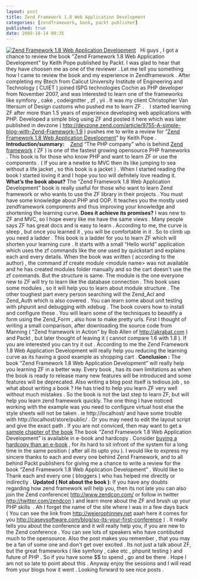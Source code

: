 ```yaml
---
layout: post
title: Zend Framework 1.8 Web Application Development
categories: [zendframework, book, packt publisher]
published: true
date: 2009-10-14 00:35
---
```

[![Zend Framework 1.8 Web Application Development](http://farm3.static.flickr.com/2612/4008823767_bf58143231.jpg)](http://www.flickr.com/photos/harikt/4008823767/)   Hi guys , I got a chance to review the book "Zend Framework 1.8 Web Application Development" by Keith Pope published by Packt. I was glad to hear that they have choosen me as one of the reviewer . Let me tell you something how I came to review the book and my experience in Zendframework . After completing my Btech from Calicut University Institute of Engineering and Technology ( CUIET ) joined ISPG technologies Cochin as PHP developer from November 2007, and was interested to learn one of the frameworks like symfony , cake , codeignitter , zf , yii . It was my client Christopher Van Ittersum of Design customs who pushed me to learn ZF .     I started learning ZF after more than 1.5 years of experience developing web applications with PHP. Developed a simple blog using ZF and posted it here which was later published in devzone ( http://devzone.zend.com/article/9755-A-simple-blog-with-Zend-Framework-1.9 ) pushes me to write a review for “[Zend Framework 1.8 Web Application Development](http://www.packtpub.com/zend-framework-1-8-web-application-development?utm_source=harikt.com&utm_medium=bookrev&utm_content=blog&utm_campaign=mdb_000989)” by Keith Pope . **Introduction/summary:**     [Zend](http://zend.com) “The PHP company” who is behind [Zend framework](http://framework.zend.com) ( ZF ) is one of the fastest growing opensource PHP frameworks . This book is for those who know PHP and want to learn ZF or use the components . ( If you are a newbie to MVC then its like jumping to sea without a life jacket , so this book is a jacket ) . When I started reading the book I started loving it and I hope you too will defnitely love reading it. **What’s the book about?** The “Zend Framework 1.8 Web Application Development” book is really useful for those who want to learn Zend framework or who wants to use the ZF library in their projects . You must have some knowledge about PHP and OOP. It teaches you the mostly used zendframework components and thus improving your knowledge and shortening the learning curve. **Does it achieve its promises?** I was new to ZF and MVC, so I hope every like me have the same views . Many people says ZF has great docs and is easy to learn . According to me, the curve is steep , but once you learned it , you will be comfortable in it . So to climb up you need a ladder . This book is a ladder for you to learn ZF which will shorten your learning cure . It starts with a small “Hello world” application which uses the zf commands like the one used by quickstart and explains each and every details. When the book was written ( according to the author) , the command zf create module <module name\> was not available and he has created modules folder manually and so the cart doesn't use the zf commands. But the structure is same. The module is the one everyone new to ZF will try to learn like the database connection . This book uses some modules , so it will help you to learn about module structure . The other toughest part every person searching will the Zend\_Acl and Zend\_Auth which is also covered . You can learn some about unit testing with phpunit and debugging with xdebug . The book covers how to install and configure these . You will learn some of the techniques to beautify a form using the Zend\_Form , also how to make pretty urls.  First I thought of writing a small comparison, after downloading the source code from Manning ( "Zend framework in Action" by Rob Allen of http://akrabat.com ) and Packt , but later thought of leaving it ( cannot compare 1.6 with 1.8 ). If you are interested you can try it out . According to me the Zend Framework 1.8 Web Application Development will really help you reducing the learning curve as its having a good example as shopping cart . **Conclusion :** The book “Zend Framework 1.8 Web Application Development” will really help you learning ZF in a better way. Every book , has its own limitations as when the book is ready to release many new features will be introduced and some features will be deprecated. Also writing a blog post itself is tedious job , so what about writing a book ? He has tried to help you learn ZF very well without much mistakes . So the book is not the last step to learn ZF, but will help you learn zend framework quickly. The one thing I have noticed working with the example was you need to configure virtual host else the style sheets will not be taken . ie http://localhost/ and have some trouble with http://localhost/store/public/ . Or you may need to edit the layout script and give the exact path . If you are not conviced, then may want to get a [sample chapter of the book](http://www.packtpub.com/zend-framework-1-8-web-application-development?utm_source=harikt.com&utm_medium=bookrev&utm_content=blog&utm_campaign=mdb_000989) The book “Zend Framework 1.8 Web Application Development” is available in e-book and hardcopy . Consider [buying a hardcopy than an e-book](http://www.packtpub.com/zend-framework-1-8-web-application-development?utm_source=harikt.com&utm_medium=bookrev&utm_content=blog&utm_campaign=mdb_000989) , for its hard to sit infront of the system for a long time in the same position ( after all its upto you ). I would like to express my sincere thanks to each and every one behind Zend Framework, and to all behind Packt publishers for giving me a chance to write a review for the book “Zend Framework 1.8 Web Application Development” . Would like to Thank each and every one ( bloggers ) who has helped me directly or indirectly .  **Updated ( Not about the book )**: If you have any doubts regarding how zend framework will help you, then its not late you can also join the Zend conference( http://www.zendcon.com/ or follow in twitter http://twitter.com/zendcon ) and learn more about the ZF and brush up your PHP skills  . Ah I forget the name of the site where I was in a few days back ( You can see the link from http://weierophinney.net aaah here it comes for you http://caseysoftware.com/blog/so-its-your-first-conference ) . It really tells you about the conference and it will really help you, if you are new to the Zend conference .  You can see lots of speakers who have contibuted much to the opensource. Also the post makes you remember , that you may be a fan of some one and don't get over excited . Its not just a talk about ZF, but the great frameworks ( like symfony , cake etc , phpunit testing ) and future of PHP . So if you have some $$ to spend , go and be there . Hope I am not so late to point about this . Anyway enjoy the sessions and I will read from your blogs how it went . Looking forward to see nice posts .   
